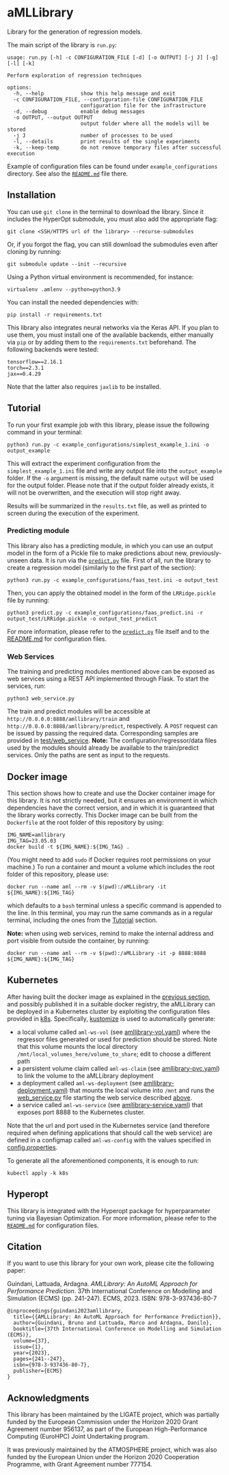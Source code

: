 # aMLLibrary
Library for the generation of regression models.

The main script of the library is `run.py`:

```
usage: run.py [-h] -c CONFIGURATION_FILE [-d] [-o OUTPUT] [-j J] [-g] [-l] [-k]

Perform exploration of regression techniques

options:
  -h, --help            show this help message and exit
  -c CONFIGURATION_FILE, --configuration-file CONFIGURATION_FILE
                        configuration file for the infrastructure
  -d, --debug           enable debug messages
  -o OUTPUT, --output OUTPUT
                        output folder where all the models will be stored
  -j J                  number of processes to be used
  -l, --details         print results of the single experiments
  -k, --keep-temp       do not remove temporary files after successful execution

```
Example of configuration files can be found under `example_configurations` directory.
See also the [`README.md`](example_configurations/README.md) file there.


## Installation
You can use `git clone` in the terminal to download the library.
Since it includes the HyperOpt submodule, you must also add the appropriate flag:
```shell
git clone <SSH/HTTPS url of the library> --recurse-submodules
```
Or, if you forgot the flag, you can still download the submodules even after cloning by running:
```shell
git submodule update --init --recursive
```

Using a Python virtual environment is recommended, for instance:
```shell
virtualenv .amlenv --python=python3.9
```

You can install the needed dependencies with:
```shell
pip install -r requirements.txt
```

This library also integrates neural networks via the Keras API.
If you plan to use them, you must install one of the available backends, either manually via `pip` or by adding them to the `requirements.txt` beforehand.
The following backends were tested:
```
tensorflow==2.16.1
torch==2.3.1
jax==0.4.29
```
Note that the latter also requires `jaxlib` to be installed.


## Tutorial
To run your first example job with this library, please issue the following command in your terminal:
```shell
python3 run.py -c example_configurations/simplest_example_1.ini -o output_example
```
This will extract the experiment configuration from the `simplest_example_1.ini` file and write any output file into the `output_example` folder.
If the `-o` argument is missing, the default name `output` will be used for the output folder.
Please note that if the output folder already exists, it will not be overwritten, and the execution will stop right away.

Results will be summarized in the `results.txt` file, as well as printed to screen during the execution of the experiment.


### Predicting module
This library also has a predicting module, in which you can use an output model in the form of a Pickle file to make predictions about new, previously-unseen data.
It is run via the [`predict.py`](predict.py) file.
First of all, run the library to create a regression model (similarly to the first part of the section):
```shell
python3 run.py -c example_configurations/faas_test.ini -o output_test
```
Then, you can apply the obtained model in the form of the `LRRidge.pickle` file by running:
```shell
python3 predict.py -c example_configurations/faas_predict.ini -r output_test/LRRidge.pickle -o output_test_predict
```
For more information, please refer to the [`predict.py`](predict.py) file itself and to the [README.md](example_configurations/README.md#prediction-files) for configuration files.


### Web Services
The training and predicting modules mentioned above can be exposed as web services using a REST API implemented through Flask. To start the services, run:
```
python3 web_service.py
```
The train and predict modules will be accessible at `http://0.0.0.0:8888/amllibrary/train` and `http://0.0.0.0:8888/amllibrary/predict`, respectively. 
A `POST` request can be issued by passing the required data. Corresponding samples are provided in [test/web_service](test/web_service).
**Note:** The configuration/regressor/data files used by the modules should already be available to the train/predict services. Only the paths are sent as input to the requests.


## Docker image
This section shows how to create and use the Docker container image for this library.
It is not strictly needed, but it ensures an environment in which dependencies have the correct version, and in which it is guaranteed that the library works correctly.
This Docker image can be built from the `Dockerfile` at the root folder of this repository by using:
```shell
IMG_NAME=amllibrary
IMG_TAG=23.05.03
docker build -t ${IMG_NAME}:${IMG_TAG} .
```
(You might need to add `sudo` if Docker requires root permissions on your machine.)
To run a container and mount a volume which includes the root folder of this repository, please use:
```shell
docker run --name aml --rm -v $(pwd):/aMLLibrary -it ${IMG_NAME}:${IMG_TAG}
```
which defaults to a `bash` terminal unless a specific command is appended to the line.
In this terminal, you may run the same commands as in a regular terminal, including the ones from the [Tutorial](#tutorial) section.

**Note:** when using web services, remind to make the internal address and port visible from outside the container, by running:
```
docker run --name aml --rm -v $(pwd):/aMLLibrary -it -p 8888:8888 ${IMG_NAME}:${IMG_TAG}
```

## Kubernetes

After having built the docker image as explained in the 
[previous section](#docker-image), and possibly published it in a suitable 
docker registry, the aMLLibrary can be deployed in a Kubernetes cluster by 
exploiting the configuration files provided in [k8s](k8s). Specifically, 
[kustomize](https://kustomize.io) is used to automatically generate:
* a local volume called `aml-ws-vol` (see [amllibrary-vol.yaml](k8s/amllibrary-vol.yaml)) 
where the regressor files generated or used for prediction should be stored. Note that 
this volume mounts the local directory `/mnt/local_volumes_here/volume_to_share`; 
edit to choose a different path
* a persistent volume claim called `aml-ws-claim` (see 
[amllibrary-pvc.yaml](k8s/amllibrary-pvc.yaml)) to link the volume to the 
aMLLibrary deployment
* a deployment called `aml-ws-deployment` (see 
[amllibrary-deployment.yaml](k8s/amllibrary-deployment.yaml)) that mounts 
the local volume into `/mnt` and runs the [web_service.py](web_service.py) 
file starting the web service described [above](#web-services).
* a service called `aml-ws-service` (see 
[amllibrary-service.yaml](k8s/amllibrary-service.yaml)) that exposes port 8888 
to the Kubernetes cluster.

Note that the url and port used in the Kubernetes service (and therefore required 
when defining applications that should call the web service) are defined in a 
configmap called `aml-ws-config` with the values specified in 
[config.properties](k8s/config.properties).

To generate all the aforementioned components, it is enough to run:

```
kubectl apply -k k8s
```

## Hyperopt
This library is integrated with the Hyperopt package for hyperparameter tuning via Bayesian Optimization.
For more information, please refer to the [`README.md`](example_configurations/README.md#hyperopt) for configuration files.


## Citation
If you want to use this library for your own work, please cite the following paper:

Guindani, Lattuada, Ardagna. *AMLLibrary: An AutoML Approach for Performance Prediction*. 37th International Conference on Modelling and Simulation (ECMS) (pp. 241-247). ECMS, 2023. ISBN: 978-3-937436-80-7

```
@inproceedings{guindani2023amllibrary,
  title={{AMLLibrary: An AutoML Approach for Performance Prediction}},
  author={Guindani, Bruno and Lattuada, Marco and Ardagna, Danilo},
  booktitle={37th International Conference on Modelling and Simulation (ECMS)},
  volume={37},
  issue={1},
  year={2023},
  pages={241--247},
  isbn={978-3-937436-80-7},
  publisher={ECMS}
}
```


## Acknowledgments
This library has been maintained by the LIGATE project, which was partially funded by the European Commission under the Horizon 2020 Grant Agreement number 956137, as part of the European High-Performance Computing (EuroHPC) Joint Undertaking program.

It was previously maintained by the ATMOSPHERE project, which was also funded by the European Union under the Horizon 2020 Cooperation Programme, with Grant Agreement number 777154.
